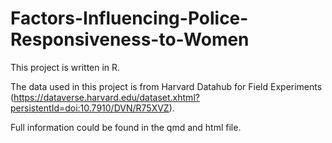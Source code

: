 # Factors-Influencing-Police-Responsiveness-to-Women

This project is written in R.

The data used in this project is from Harvard Datahub for Field Experiments (https://dataverse.harvard.edu/dataset.xhtml?persistentId=doi:10.7910/DVN/R75XVZ).

Full information could be found in the qmd and html file.
